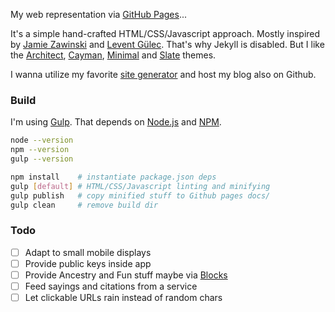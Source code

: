 My web representation via [GitHub Pages][0]...

It's a simple hand-crafted HTML/CSS/Javascript approach. Mostly inspired by [Jamie Zawinski][20] and [Levent Gülec][21].
That's why Jekyll is disabled. But I like the [Architect][10], [Cayman][11], [Minimal][12] and [Slate][13] themes.

I wanna utilize my favorite [site generator][1] and host my blog also on Github.

### Build

I'm using [Gulp][30]. That depends on [Node.js][31] and [NPM][32].

```bash
node --version
npm --version
gulp --version

npm install    # instantiate package.json deps
gulp [default] # HTML/CSS/Javascript linting and minifying
gulp publish   # copy minified stuff to Github pages docs/
gulp clean     # remove build dir
```

### Todo

- [ ] Adapt to small mobile displays
- [ ] Provide public keys inside app
- [ ] Provide Ancestry and Fun stuff maybe via [Blocks][2]
- [ ] Feed sayings and citations from a service
- [ ] Let clickable URLs rain instead of random chars

[0]: https://docs.github.com/github/working-with-github-pages
[1]: https://gatsby.ghost.org/
[2]: https://bl.ocks.org/

[10]: https://pages-themes.github.io/architect/
[11]: https://pages-themes.github.io/cayman/
[12]: https://pages-themes.github.io/minimal/
[13]: https://pages-themes.github.io/slate/

[20]: https://www.jwz.org/
[21]: https://matrix.logic-wire.de/
[22]: https://codepen.io/P3R0/pen/MwgoKv

[30]: https://gulpjs.com/
[31]: https://nodejs.org/
[32]: https://www.npmjs.com/
